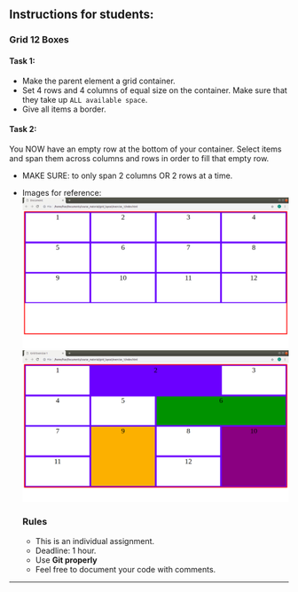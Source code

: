 ## Instructions for students:

### Grid 12 Boxes

#### Task 1:

*   Make the parent element a grid container.
*   Set 4 rows and 4 columns of equal size on the container. Make sure that they take up `ALL available space`.
*   Give all items a border.

#### Task 2:

You NOW have an empty row at the bottom of your container. Select items and span them across columns and rows in order to fill that empty row.

*   MAKE SURE: to only span 2 columns OR 2 rows at a time.

*   Images for reference:
    ![task1](./Grid-12Boxes/images/task1.png)
    ![task2](./Grid-12Boxes/images/example_task2.png)

    ### Rules

    -   This is an individual assignment.
    -   Deadline: 1 hour.
    -   Use **Git properly**
    -   Feel free to document your code with comments.

------------------------------------------------------------------------------------------------------------------------------
